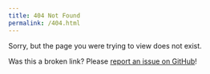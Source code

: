 ```yaml
---
title: 404 Not Found
permalink: /404.html
---
```


Sorry, but the page you were trying to view does not exist.

Was this a broken link? Please [report an issue on GitHub](https://github.com/parsonsmatt/parsonsmatt.github.io/issues)!

<script>
(function() {
    if (window.location.pathname.indexOf("/programming") == 0) {
        window.location.pathname = window.location.pathname.slice("/programming".length);
  }
})();

(function() {
    var pieces = window.location.pathname.split('/');
    if (pieces[1] <= 2021) {

    }
})();
</script>
